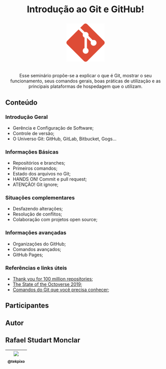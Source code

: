 <h1 align="center">
    Introdução ao Git e GitHub!
    <p align="center"><img src="extra/imagens/git.svg" alt="Git" width="120px" /></p>
</h1>

<p align="center">Esse seminário propõe-se a explicar o que é Git, mostrar o seu funcionamento, seus comandos gerais, boas práticas de utilização e as principais plataformas de hospedagem que o utilizam.</p>

## Conteúdo
### Introdução Geral
* Gerência e Configuração de Software;
* Controle de versão;
* O Universo Git: GitHub, GitLab, Bitbucket, Gogs...

### Informações Básicas
* Repositórios e branches;
* Primeiros comandos;
* Estado dos arquivos no Git;
* HANDS ON! Commit e pull request;
* ATENÇÃO! Git ignore;

### Situações complementares
* Desfazendo alterações;
* Resolução de conflitos;
* Colaboração com projetos open source;

### Informações avançadas
* Organizações do GitHub;
* Comandos avançados;
* GitHub Pages;

### Referências e links úteis
* [Thank you for 100 million repositories](https://github.blog/2018-11-08-100m-repos/);
* [The State of the Octoverse 2019](https://github.blog/2019-11-06-the-state-of-the-octoverse-2019/);
* [Comandos do Git que você precisa conhecer](https://www.treinaweb.com.br/blog/comandos-do-git-que-voce-precisa-conhecer-parte-1/);


## Participantes

## Autor
## Rafael Studart Monclar
| [<img src="https://avatars0.githubusercontent.com/u/26147019?s=460&v=4" width=115><br><sub>@tekpixo</sub>](https://github.com/tekpixo)|
| :---: |